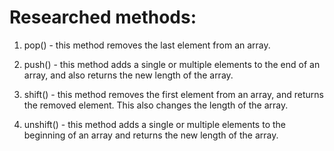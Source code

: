 # Researched methods:

1. pop() - this method removes the last element from an array.

2. push() - this method adds a single or multiple elements to the end of an array, and also returns the new length of the array.

3. shift() - this method removes the first element from an array, and returns the removed element. This also changes the length of the array.

4. unshift() - this method adds a single or multiple elements to the beginning of an array and returns the new length of the array.
